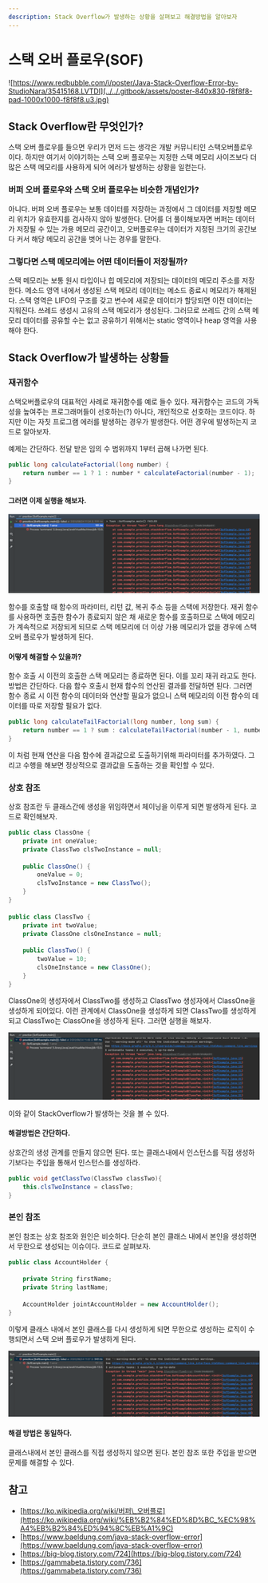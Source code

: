 ```yaml
---
description: Stack Overflow가 발생하는 상황을 살펴보고 해결방법을 알아보자
---
```


# 스택 오버 플로우\(SOF\)

![https://www.redbubble.com/i/poster/Java-Stack-Overflow-Error-by-StudioNara/35415168.LVTDI](../../.gitbook/assets/poster-840x830-f8f8f8-pad-1000x1000-f8f8f8.u3.jpg)

## Stack Overflow란 무엇인가?

스택 오버 플로우를 들으면 우리가 먼저 드는 생각은 개발 커뮤니티인 스택오버플로우 이다. 하지만 여기서 이야기하는 스택 오버 플로우는 지정한 스택 메모리 사이즈보다 더 많은 스택 메모리를 사용하게 되어 에러가 발생하는 상황을 일컫는다.

### 버퍼 오버 플로우와 스택 오버 플로우는 비슷한 개념인가?

아니다. 버퍼 오버 플로우는 보통 데이터를 저장하는 과정에서 그 데이터를 저장할 메모리 위치가 유효한지를 검사하지 않아 발생한다. 단어를 더 풀이해보자면 버퍼는 데이터가 저장될 수 있는 가용 메모리 공간이고, 오버플로우는 데이터가 지정된 크기의 공간보다 커서 해당 메모리 공간을 벗어 나는 경우를 말한다.

### 그렇다면 스택 메모리에는 어떤 데이터들이 저장될까?

스택 메모리는 보통 원시 타입이나 힙 메모리에 저장되는 데이터의 메모리 주소를 저장한다. 메소드 영역 내에서 생성된 스택 메모리 데이터는 메소드 종료시 메모리가 해제된다. 스택 영역은 LIFO의 구조를 갖고 변수에 새로운 데이터가 할당되면 이전 데이터는 지워진다. 쓰레드 생성시 고유의 스택 메모리가 생성된다. 그러므로 쓰레드 간의 스택 메모리 데이터를 공유할 수는 없고 공유하기 위해서는 static 영역이나 heap 영역을 사용해야 한다.

## Stack Overflow가 발생하는 상황들

### 재귀함수

스택오버플로우의 대표적인 사례로 재귀함수를 예로 들수 있다. 재귀함수는 코드의 가독성을 높여주는 프로그래머들이 선호하는\(?\) 아니다, 개인적으로 선호하는 코드이다. 하지만 이는 자칫 프로그램 에러를 발생하는 경우가 발생한다. 어떤 경우에 발생하는지 코드로 알아보자.

예제는 간단하다. 전달 받은 임의 수 범위까지 1부터 곱해 나가면 된다.

```java
public long calculateFactorial(long number) {
    return number == 1 ? 1 : number * calculateFactorial(number - 1);
}
```

#### 그러면 이제 실행을 해보자.

![](../../.gitbook/assets/111%20%286%29.png)

함수를 호출할 때 함수의 파라미터, 리턴 값, 복귀 주소 등을 스택에 저장한다. 재귀 함수를 사용하면 호출한 함수가 종료되지 않은 채 새로운 함수를 호출하므로 스택에 메모리가 계속적으로 저장되게 되므로 스택 메모리에 더 이상 가용 메모리가 없을 경우에 스택 오버 플로우가 발생하게 된다.

#### 어떻게 해결할 수 있을까?

함수 호출 시 이전의 호출한 스택 메모리는 종료하면 된다. 이를 꼬리 재귀 라고도 한다. 방법은 간단하다. 다음 함수 호출시 현재 함수의 연산된 결과를 전달하면 된다. 그러면 함수 종료 시 이전 함수의 데이터와 연산할 필요가 없으니 스택 메모리의 이전 함수의 데이터를 따로 저장할 필요가 없다.

```java
public long calculateTailFactorial(long number, long sum) {
    return number == 1 ? sum : calculateTailFactorial(number - 1, number * sum);
}
```

이 처럼 현재 연산을 다음 함수에 결과값으로 도출하기위해 파라미터를 추가하였다. 그리고 수행을 해보면 정상적으로 결과값을 도출하는 것을 확인할 수 있다.

### 상호 참조

상호 참조란 두 클래스간에 생성을 위임하면서 체이닝을 이루게 되면 발생하게 된다. 코드로 확인해보자.

```java
public class ClassOne {
    private int oneValue;
    private ClassTwo clsTwoInstance = null;

    public ClassOne() {
        oneValue = 0;
        clsTwoInstance = new ClassTwo();
    }
}

public class ClassTwo {
    private int twoValue;
    private ClassOne clsOneInstance = null;

    public ClassTwo() {
        twoValue = 10;
        clsOneInstance = new ClassOne();
    }
}
```

ClassOne의 생성자에서 ClassTwo를 생성하고 ClassTwo 생성자에서 ClassOne을 생성하게 되어있다. 이런 관계에서 ClassOne을 생성하게 되면 ClassTwo를 생성하게 되고 ClassTwo는 ClassOne을 생성하게 된다. 그러면 실행을 해보자.

![](../../.gitbook/assets/222%20%286%29.png)

이와 같이 StackOverflow가 발생하는 것을 볼 수 있다.

#### 해결방법은 간단하다.

상호간의 생성 관계를 만들지 않으면 된다. 또는 클래스내에서 인스턴스를 직접 생성하기보다는 주입을 통해서 인스턴스를 생성하라.

```java
public void getClassTwo(ClassTwo classTwo){
    this.clsTwoInstance = classTwo;
}
```

### 본인 참조

본인 참조는 상호 참조와 원인은 비슷하다. 단순히 본인 클래스 내에서 본인을 생성하면서 무한으로 생성되는 이슈이다. 코드로 살펴보자.

```java
public class AccountHolder {

    private String firstName;
    private String lastName;

    AccountHolder jointAccountHolder = new AccountHolder();
}
```

이렇게 클래스 내에서 본인 클래스를 다시 생성하게 되면 무한으로 생성하는 로직이 수행되면서 스택 오버 플로우가 발생하게 된다.

![](../../.gitbook/assets/333%20%286%29.png)

#### 해결 방법은 동일하다.

클래스내에서 본인 클래스를 직접 생성하지 않으면 된다. 본인 참조 또한 주입을 받으면 문제를 해결할 수 있다.

## 참고

* [https://ko.wikipedia.org/wiki/버퍼\_오버플로](https://ko.wikipedia.org/wiki/%EB%B2%84%ED%8D%BC_%EC%98%A4%EB%B2%84%ED%94%8C%EB%A1%9C)
* [https://www.baeldung.com/java-stack-overflow-error](https://www.baeldung.com/java-stack-overflow-error)
* [https://big-blog.tistory.com/724](https://big-blog.tistory.com/724)
* [https://gammabeta.tistory.com/736](https://gammabeta.tistory.com/736)


